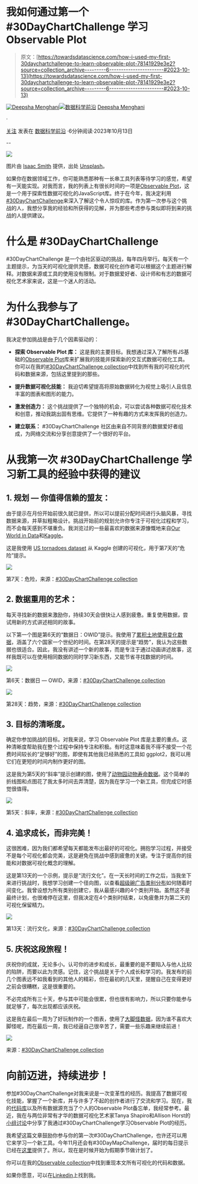 # 我如何通过第一个 #30DayChartChallenge 学习 Observable Plot

> 原文：[https://towardsdatascience.com/how-i-used-my-first-30daychartchallenge-to-learn-observable-plot-78141929e3e2?source=collection_archive---------6-----------------------#2023-10-13](https://towardsdatascience.com/how-i-used-my-first-30daychartchallenge-to-learn-observable-plot-78141929e3e2?source=collection_archive---------6-----------------------#2023-10-13)

[](https://medium.com/@menghani.deepsha?source=post_page-----78141929e3e2--------------------------------)[![Deepsha Menghani](../Images/56a6ed8597c36e8c76d8a29a449325a4.png)](https://medium.com/@menghani.deepsha?source=post_page-----78141929e3e2--------------------------------)[](https://towardsdatascience.com/?source=post_page-----78141929e3e2--------------------------------)[![数据科学前沿](../Images/a6ff2676ffcc0c7aad8aaf1d79379785.png)](https://towardsdatascience.com/?source=post_page-----78141929e3e2--------------------------------) [Deepsha Menghani](https://medium.com/@menghani.deepsha?source=post_page-----78141929e3e2--------------------------------)

·

[关注](https://medium.com/m/signin?actionUrl=https%3A%2F%2Fmedium.com%2F_%2Fsubscribe%2Fuser%2Fb0c00845bcfa&operation=register&redirect=https%3A%2F%2Ftowardsdatascience.com%2Fhow-i-used-my-first-30daychartchallenge-to-learn-observable-plot-78141929e3e2&user=Deepsha+Menghani&userId=b0c00845bcfa&source=post_page-b0c00845bcfa----78141929e3e2---------------------post_header-----------) 发表在 [数据科学前沿](https://towardsdatascience.com/?source=post_page-----78141929e3e2--------------------------------) ·6分钟阅读·2023年10月13日[](https://medium.com/m/signin?actionUrl=https%3A%2F%2Fmedium.com%2F_%2Fvote%2Ftowards-data-science%2F78141929e3e2&operation=register&redirect=https%3A%2F%2Ftowardsdatascience.com%2Fhow-i-used-my-first-30daychartchallenge-to-learn-observable-plot-78141929e3e2&user=Deepsha+Menghani&userId=b0c00845bcfa&source=-----78141929e3e2---------------------clap_footer-----------)

--

[](https://medium.com/m/signin?actionUrl=https%3A%2F%2Fmedium.com%2F_%2Fbookmark%2Fp%2F78141929e3e2&operation=register&redirect=https%3A%2F%2Ftowardsdatascience.com%2Fhow-i-used-my-first-30daychartchallenge-to-learn-observable-plot-78141929e3e2&source=-----78141929e3e2---------------------bookmark_footer-----------)![](../Images/1633eb05d0bfe3a67a845e1b4f3f0d67.png)

图片由 [Isaac Smith](https://unsplash.com/@isaacmsmith?utm_content=creditCopyText&utm_medium=referral&utm_source=unsplash) 提供，出处 [Unsplash](https://unsplash.com/photos/6EnTPvPPL6I?utm_content=creditCopyText&utm_medium=referral&utm_source=unsplash)。

如果你在数据领域工作，你可能熟悉那种有一长串工具列表等待学习的感觉，希望有一天能实现。对我而言，我的列表上有很长时间的一项是[Observable Plot](https://observablehq.com/plot/)，这是一个用于探索性数据可视化的JavaScript库。终于在今年，我决定利用[#30DayChartChallenge](https://30daychartchallenge.org/about/)来深入了解这个令人惊叹的库。作为第一次参与这个挑战的人，我想分享我的经验和所获得的见解，并为那些考虑参与类似即将到来的挑战的人提供建议。

# 什么是 #30DayChartChallenge

#30DayChartChallenge 是一个由社区驱动的挑战，每年四月举行。每天有一个主题提示，为当天的可视化提供灵感，数据可视化创作者可以根据这个主题进行解释。对数据来源或工具的使用没有限制。对于数据爱好者、设计师和有志的数据可视化艺术家来说，这是一个迷人的活动。

# 为什么我参与了 #30DayChartChallenge。

我决定参加挑战是由于几个因素驱动的：

+   **探索 Observable Plot 库：** 这是我的主要目标。我想通过深入了解所有JS基础的[Observable Plot](https://observablehq.com/plot/)库来扩展我的技能并探索新的交互式数据可视化工具。你可以在我的[#30DayChartChallenge collection](https://observablehq.com/collection/@deepsha/30-day-chart-challenge)中找到所有我的可视化的代码和数据来源，包括这里提到的那些。

+   **提升数据可视化技能：** 我迫切希望提高将原始数据转化为视觉上吸引人且信息丰富的图表和图形的能力。

+   **激发创造力：** 这个挑战提供了一个独特的机会，可以尝试各种数据可视化技术和创意，推动我跳出固有思维。它提供了一种有趣的方式来发挥我的创造力。

+   **建立联系：** #30DayChartChallenge 社区由来自不同背景的数据爱好者组成，为网络交流和分享创意提供了一个很好的平台。

# 从我第一次 #30DayChartChallenge 学习新工具的经验中获得的建议

## 1\. 规划 — 你值得信赖的盟友：

由于提示在月份开始前很久就已提供，所以可以提前分配时间进行头脑风暴，寻找数据来源，并草拟粗略设计。挑战开始前的规划允许你专注于可视化过程和学习，而不会每天感到不堪重负。我浏览过的一些最喜欢的数据来源慷慨地来自[Our World in Data](https://ourworldindata.org/)和[Kaggle](https://www.kaggle.com/datasets/)。

这是我使用 [US tornadoes dataset](https://www.kaggle.com/datasets/michaelbryantds/tornadoes) 从 Kaggle 创建的可视化，用于第7天的“危险”提示。

![](../Images/330d0e7fbcca0e659888426b95431c23.png)

第7天：危险，来源：[#30DayChartChallenge collection](https://observablehq.com/collection/@deepsha/30-day-chart-challenge)

## 2\. 数据重用的艺术：

每天寻找新的数据来激励你，持续30天会很快让人感到疲惫。重复使用数据，尝试用新的方式讲述相同的故事。

以下第一个图是第6天的“数据日：OWID”提示。我使用了[累积土地使用变化数据](https://raw.githubusercontent.com/owid/co2-data/master/owid-co2-data.csv)，涵盖了六个国家一个世纪的时间。在第28天的提示是“趋势”，我认为这些数据也很适合。因此，我没有讲述一个新的故事，而是专注于通过动画讲述故事，这样我既可以在使用相同数据的同时学习新东西，又能节省寻找数据的时间。

![](../Images/a88aea2e1ae7c1f730070f4d63e952b3.png)

第6天：数据日 — OWID，来源：[#30DayChartChallenge collection](https://observablehq.com/collection/@deepsha/30-day-chart-challenge)

![](../Images/50ad5438fe85889b8f5054d57bed7d92.png)

第28天：趋势，来源：[#30DayChartChallenge collection](https://observablehq.com/collection/@deepsha/30-day-chart-challenge)

## 3\. 目标的清晰度。

确定你参加挑战的目标。对我来说，学习 Observable Plot 库是主要的重点。这种清晰度帮助我在整个过程中保持专注和积极。有时这意味着我不得不接受一个花费时间较长的“足够好”的图，即使有其他我已经熟悉的工具如 ggplot2，我可以用它们在更短的时间内制作更好的图。

这是我为第5天的“斜率”提示创建的图，使用了[动物园动物寿命数据](https://data.world/animals/zoo-animal-lifespans)。这个简单的折线图和点图花了我太多时间去弄清楚，因为我在学习一个新工具，但完成它时感觉很值得。

![](../Images/37f24d9992452e7b8aad4137aee7f46d.png)

第5天：斜率，来源：[#30DayChartChallenge collection](https://observablehq.com/collection/@deepsha/30-day-chart-challenge)

## 4\. 追求成长，而非完美！

这很困难，因为我们都希望每天都能发布出最好的可视化。拥抱学习过程，并接受不是每个可视化都会完美，这是避免在挑战中感到疲惫的关键。专注于提高你的技能和对数据可视化概念的理解。

这是第13天的一个示例，提示是“流行文化”。在一天长时间的工作之后，当我坐下来进行挑战时，我想学习创建一个径向图，以查看[超级碗广告类别分布](https://www.kaggle.com/datasets/ulrikthygepedersen/superbowl-ads)如何随着时间变化。我曾设想为所有类别创建它，我从最感兴趣的4个类别开始。虽然这不是最终计划，也很难停在这里，但我决定在4个类别时结束，以免疲惫并为第二天的可视化保留精力。

![](../Images/2dd81165ec937b9106630d6fddfef9cd.png)

第13天：流行文化，来源：[#30DayChartChallenge collection](https://observablehq.com/collection/@deepsha/30-day-chart-challenge)

## 5\. 庆祝这段旅程！

庆祝你的成就，无论多小。认可你的进步和成长，最重要的是不要陷入与他人比较的陷阱，而要以此为灵感。记住，这个挑战是关于个人成长和学习的。我发布的前几个图表远不如我看到的其他人的精彩，但在最初的几天里，提醒自己在变得更好之前会很糟糕，这是很重要的。

不必完成所有三十天，参与其中可能会很累，但也很有影响力，所以只要你能参与就足够了，每次出现都应该庆祝。

这是我在最后一周为了好玩制作的一个图表，使用了[大脚怪数据](https://data.world/timothyrenner/bfro-sightings-data)，因为谁不喜欢大脚怪呢，而在最后一周，我已经逼自己很辛苦了，需要一些乐趣来继续前进！

![](../Images/4f30afe47b27dad81dcafcca94f6ad8e.png)

来源：[#30DayChartChallenge collection](https://observablehq.com/collection/@deepsha/30-day-chart-challenge)

# 向前迈进，持续进步！

参加#30DayChartChallenge对我来说是一次变革性的经历。我提高了数据可视化技能，掌握了一个新库，并与许多了不起的创作者进行了交流和学习。现在，我的[代码库](https://observablehq.com/collection/@deepsha/30-day-chart-challenge)以及所有数据源充当了个人的Observable Plot备忘单，我经常参考。最近，我在与两位非常有才华的数据可视化艺术家Tanya Shapiro和Allison Horst的[小组讨论](https://www.youtube.com/watch?v=Bn2-MLHtBJ8&t=14s)中分享了我通过#30DayChartChallenge学习Observable Plot的经历。

我希望这篇文章鼓励你参与你的第一次#30DayChartChallenge，也许还可以用它来学习一个新工具。今年11月还会有#30DayMapChallenge，届时的每日提示已经在[这里](https://30daymapchallenge.com/)提供了。所以，现在是时候开始为假期季节做计划了。

你可以在我的[Observable collection](https://observablehq.com/collection/@deepsha/30-day-chart-challenge)中找到重现本文所有可视化的代码和数据。

如果你愿意，可以在[Linkedin](https://www.linkedin.com/in/deepshamenghani/)上找到我。
